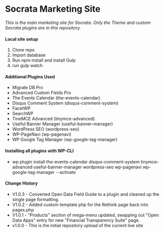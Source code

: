 # Socrata Marketing Site
_This is the main marketing site for Socrata. Only the Theme and custom Socrata plugins are in this repository._

#### Local site setup
1. Clone repo
2. Import database
3. Run npm install and install Gulp
4. run gulp watch

#### Additional Plugins Used
- Migrate DB Pro
- Advanced Custom Fields Pro
- The Events Calendar (the-events-calendar)
- Disqus Comment System (disqus-comment-system)
- FacetWP
- SearchWP
- TineMCE Advanced (tinymce-advanced)
- Useful Banner Manager (useful-banner-manager)
- WordPress SEO (wordpress-seo)
- WP-PageNavi (wp-pagenavi)
- WP Google Tag Manager (wp-google-tag-manager)

#### Installing all plugins with WP-CLI
- wp plugin install the-events-calendar disqus-comment-system tinymce-advanced useful-banner-manager wordpress-seo wp-pagenavi wp-google-tag-manager  --activate

#### Change History
- V1.0.3 - Converted Open Data Field Guide to a plugin and cleaned up the single page formatting.
- V1.0.2 - Added custom template php for the Rethink page back into pages.php
- V1.0.1 - "Products" section of mega-menu updated, swapping out "Open Data Apps" entry for new "Financial Transparency Suite" page.
- v1.0.0 - This is the initial repository upload of the current live site